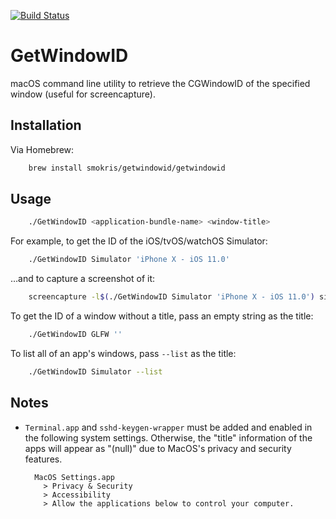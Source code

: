 [![Build Status](https://travis-ci.org/smokris/GetWindowID.svg?branch=master)](https://travis-ci.org/smokris/GetWindowID)

GetWindowID
===========

macOS command line utility to retrieve the CGWindowID of the specified
window (useful for screencapture).


## Installation

Via Homebrew:

```bash
    brew install smokris/getwindowid/getwindowid
```


## Usage

```bash
    ./GetWindowID <application-bundle-name> <window-title>
```

For example, to get the ID of the iOS/tvOS/watchOS Simulator:

```bash
    ./GetWindowID Simulator 'iPhone X - iOS 11.0'
```

…and to capture a screenshot of it:

```bash
    screencapture -l$(./GetWindowID Simulator 'iPhone X - iOS 11.0') simulator.png
```

To get the ID of a window without a title, pass an empty string as the title:

```bash
    ./GetWindowID GLFW ''
```

To list all of an app's windows, pass `--list` as the title:

```bash
    ./GetWindowID Simulator --list
```

## Notes

* `Terminal.app` and `sshd-keygen-wrapper` must be added and enabled in
  the following system settings. Otherwise, the "title" information of
  the apps will appear as "(null)" due to MacOS's privacy and security
  features.

    ```
      MacOS Settings.app 
        > Privacy & Security 
        > Accessibility 
        > Allow the applications below to control your computer.
    ```

